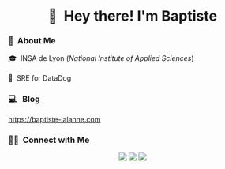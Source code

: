 

<h1 align="center">
  👋 &nbsp;Hey there! I'm Baptiste 
</h1>

### 👨 &nbsp;About Me

🎓 &nbsp;INSA de Lyon (*National Institute of Applied Sciences*)
<br></br>
💼 &nbsp;SRE for DataDog
 

### 💻 &nbsp; Blog
<a href="https://baptiste-lalanne.com">https://baptiste-lalanne.com</a>

### 🤝🏻 &nbsp;Connect with Me

<p align="center">
<a href="mailto:baptiste.lalanne.pro@protonmail.com"><img src="https://img.shields.io/badge/-baptiste.lalanne.pro@protonmail.com-D14836?style=flat&logo=Mail&logoColor=white"/></a>
<a href="https://gitlab.com/BaptisteLalanne"><img src="https://img.shields.io/badge/-@BaptisteLalanne-ed8e53?style=flat&logo=Gitlab&logoColor=white"/></a>
<a href="https://twitter.com/baptiste_sre"><img src="https://img.shields.io/badge/-@baptiste_sre-1769FF?style=flat&logo=Twitter&logoColor=white"/></a>
</p>
